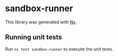 # sandbox-runner

This library was generated with [Nx](https://nx.dev).


## Running unit tests

Run `nx test sandbox-runner` to execute the unit tests.

